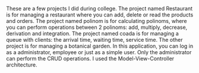 These are a few projects I did during college. 
The project named Restaurant is for managing a restaurant where you can add, delete or read the products and orders.
The project named polinom is for calculating polinoms, where you can perform operations between 2 polinoms: add, multiply, decrease, derivation and integration.
The project named coada is for managing a queue with clients: the arrival time, waiting time, service time.
The other project is for managing a botanical garden. In this application, you can log in as a administrator, employee or just as a simple user. Only the administrator
can perform the CRUD operations. I used the Model-View-Controller architecture.
